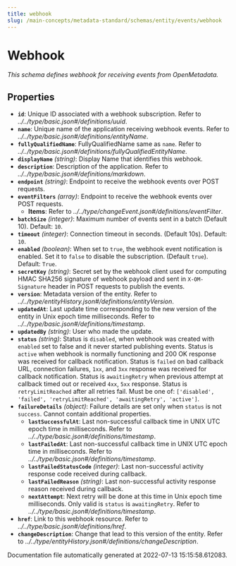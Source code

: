 ```yaml
---
title: webhook
slug: /main-concepts/metadata-standard/schemas/entity/events/webhook
---
```


# Webhook

*This schema defines webhook for receiving events from OpenMetadata.*

## Properties

- **`id`**: Unique ID associated with a webhook subscription. Refer to *../../type/basic.json#/definitions/uuid*.
- **`name`**: Unique name of the application receiving webhook events. Refer to *../../type/basic.json#/definitions/entityName*.
- **`fullyQualifiedName`**: FullyQualifiedName same as `name`. Refer to *../../type/basic.json#/definitions/fullyQualifiedEntityName*.
- **`displayName`** *(string)*: Display Name that identifies this webhook.
- **`description`**: Description of the application. Refer to *../../type/basic.json#/definitions/markdown*.
- **`endpoint`** *(string)*: Endpoint to receive the webhook events over POST requests.
- **`eventFilters`** *(array)*: Endpoint to receive the webhook events over POST requests.
  - **Items**: Refer to *../../type/changeEvent.json#/definitions/eventFilter*.
- **`batchSize`** *(integer)*: Maximum number of events sent in a batch (Default 10). Default: `10`.
- **`timeout`** *(integer)*: Connection timeout in seconds. (Default 10s). Default: `10`.
- **`enabled`** *(boolean)*: When set to `true`, the webhook event notification is enabled. Set it to `false` to disable the subscription. (Default `true`). Default: `True`.
- **`secretKey`** *(string)*: Secret set by the webhook client used for computing HMAC SHA256 signature of webhook payload and sent in `X-OM-Signature` header in POST requests to publish the events.
- **`version`**: Metadata version of the entity. Refer to *../../type/entityHistory.json#/definitions/entityVersion*.
- **`updatedAt`**: Last update time corresponding to the new version of the entity in Unix epoch time milliseconds. Refer to *../../type/basic.json#/definitions/timestamp*.
- **`updatedBy`** *(string)*: User who made the update.
- **`status`** *(string)*: Status is `disabled`, when webhook was created with `enabled` set to false and it never started publishing events. Status is `active` when webhook is normally functioning and 200 OK response was received for callback notification. Status is `failed` on bad callback URL, connection failures, `1xx`, and `3xx` response was received for callback notification. Status is `awaitingRetry` when previous attempt at callback timed out or received `4xx`, `5xx` response. Status is `retryLimitReached` after all retries fail. Must be one of: `['disabled', 'failed', 'retryLimitReached', 'awaitingRetry', 'active']`.
- **`failureDetails`** *(object)*: Failure details are set only when `status` is not `success`. Cannot contain additional properties.
  - **`lastSuccessfulAt`**: Last non-successful callback time in UNIX UTC epoch time in milliseconds. Refer to *../../type/basic.json#/definitions/timestamp*.
  - **`lastFailedAt`**: Last non-successful callback time in UNIX UTC epoch time in milliseconds. Refer to *../../type/basic.json#/definitions/timestamp*.
  - **`lastFailedStatusCode`** *(integer)*: Last non-successful activity response code received during callback.
  - **`lastFailedReason`** *(string)*: Last non-successful activity response reason received during callback.
  - **`nextAttempt`**: Next retry will be done at this time in Unix epoch time milliseconds. Only valid is `status` is `awaitingRetry`. Refer to *../../type/basic.json#/definitions/timestamp*.
- **`href`**: Link to this webhook resource. Refer to *../../type/basic.json#/definitions/href*.
- **`changeDescription`**: Change that lead to this version of the entity. Refer to *../../type/entityHistory.json#/definitions/changeDescription*.


Documentation file automatically generated at 2022-07-13 15:15:58.612083.
